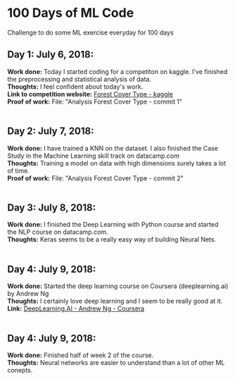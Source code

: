 # 100 Days of ML Code
Challenge to do some ML exercise everyday for 100 days

## Day 1: July 6, 2018:
**Work done:** Today I started coding for a competiton on kaggle. I've finished the preprocessing and statistical analysis of data.<br>
**Thoughts:** I feel confident about today's work.<br>
**Link to competition website:** [Forest Cover Type - kaggle](https://www.kaggle.com/c/forest-cover-type-kernels-only)<br>
**Proof of work:** File: "Analysis Forest Cover Type - commit 1"
<br><br>
## Day 2: July 7, 2018:
**Work done:** I have trained a KNN on the dataset. I also finished the Case Study in the Machine Learning skill track on datacamp.com<br>
**Thoughts:** Training a model on data with high dimensions surely takes a lot of time.<br>
**Proof of work:** File: "Analysis Forest Cover Type - commit 2"
<br><br>
## Day 3: July 8, 2018:
**Work done:** I finished the Deep Learning with Python course and started the NLP course on datacamp.com.<br>
**Thoughts:** Keras seems to be a really easy way of building Neural Nets.
<br><br>
## Day 4: July 9, 2018:
**Work done:** Started the deep learning course on Coursera (deeplearning.ai) by Andrew Ng<br>
**Thoughts:** I certainly love deep learning and I seem to be really good at it.<br>
**Link:** [DeepLearning.AI - Andrew Ng - Coursera](https://www.deeplearning.ai/)
<br><br>
## Day 4: July 9, 2018:
**Work done:** Finished half of week 2 of the course.<br>
**Thoughts:** Neural networks are easier to understand than a lot of other ML conepts.<br>
